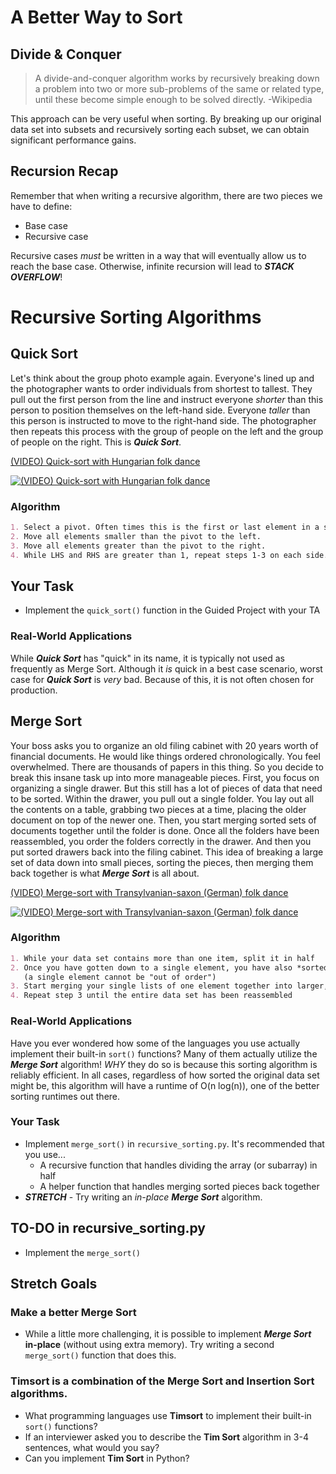# A Better Way to Sort

## Divide & Conquer

>A divide-and-conquer algorithm works by recursively breaking down a problem into two or more sub-problems of the same or related type, until these become simple enough to be solved directly.
-Wikipedia

This approach can be very useful when sorting. By breaking up our original data set into subsets and recursively sorting each subset, we can obtain significant performance gains.

## Recursion Recap

Remember that when writing a recursive algorithm, there are two pieces we have to define:

-   Base case
-   Recursive case

Recursive cases *must* be written in a way that will eventually allow us to reach the base case. Otherwise, infinite recursion will lead to ***STACK OVERFLOW***!

# Recursive Sorting Algorithms

## Quick Sort

Let's think about the group photo example again. Everyone's lined up and the photographer wants to order individuals from shortest to tallest. They pull out the first person from the line and instruct everyone *shorter* than this person to position themselves on the left-hand side. Everyone *taller* than this person is instructed to move to the right-hand side. The photographer then repeats this process with the group of people on the left and the group of people on the right. This is ***Quick Sort***.

[(VIDEO) Quick-sort with Hungarian folk dance](https://www.youtube.com/watch?v=ywWBy6J5gz8)

[![(VIDEO) Quick-sort with Hungarian folk dance](https://i.ytimg.com/vi/ywWBy6J5gz8/hqdefault.jpg)](https://www.youtube.com/watch?v=ywWBy6J5gz8)

### Algorithm

```markdown
1. Select a pivot. Often times this is the first or last element in a set. It can also be the middle.
2. Move all elements smaller than the pivot to the left.
3. Move all elements greater than the pivot to the right.
4. While LHS and RHS are greater than 1, repeat steps 1-3 on each side.
```

## Your Task

-   Implement the `quick_sort()` function in the Guided Project with your TA

### Real-World Applications

While ***Quick Sort*** has "quick" in its name, it is typically not used as frequently as Merge Sort. Although it *is* quick in a best case scenario, worst case for ***Quick Sort*** is *very* bad. Because of this, it is not often chosen for production.

## Merge Sort

Your boss asks you to organize an old filing cabinet with 20 years worth of financial documents. He would like things ordered chronologically. You feel overwhelmed. There are thousands of papers in this thing.
So you decide to break this insane task up into more manageable pieces. First, you focus on organizing a single drawer. But this still has a lot of pieces of data that need to be sorted. Within the drawer, you pull out a single folder. You lay out all the contents on a table, grabbing two pieces at a time, placing the older document on top of the newer one. Then, you start merging sorted sets of documents together until the folder is done. Once all the folders have been reassembled, you order the folders correctly in the drawer. And then you put sorted drawers back into the filing cabinet. This idea of breaking a large set of data down into small pieces, sorting the pieces, then merging them back together is what ***Merge Sort*** is all about.

[(VIDEO) Merge-sort with Transylvanian-saxon (German) folk dance](https://www.youtube.com/watch?v=XaqR3G_NVoo)

[![(VIDEO) Merge-sort with Transylvanian-saxon (German) folk dance](https://i.ytimg.com/vi/XaqR3G_NVoo/hqdefault.jpg)](https://www.youtube.com/watch?v=XaqR3G_NVoo)

### Algorithm

```markdown
1. While your data set contains more than one item, split it in half
2. Once you have gotten down to a single element, you have also *sorted* that element
   (a single element cannot be "out of order")
3. Start merging your single lists of one element together into larger, sorted sets
4. Repeat step 3 until the entire data set has been reassembled
```

### Real-World Applications

Have you ever wondered how some of the languages you use actually implement their built-in `sort()` functions? Many of them actually utilize the ***Merge Sort*** algorithm! *WHY* they do so is because this sorting algorithm is reliably efficient. In all cases, regardless of how sorted the original data set might be, this algorithm will have a runtime of O(n log(n)), one of the better sorting runtimes out there.

### Your Task

-   Implement `merge_sort()` in `recursive_sorting.py`. It's recommended that you use...
    -   A recursive function that handles dividing the array (or subarray) in half
    -   A helper function that handles merging sorted pieces back together
-   ***STRETCH*** - Try writing an *in-place* ***Merge Sort*** algorithm.

## TO-DO in recursive_sorting.py

-   Implement the `merge_sort()`

## Stretch Goals

### Make a better Merge Sort

-   While a little more challenging, it is possible to implement ***Merge Sort*** **in-place** (without using extra memory). Try writing a second `merge_sort()` function that does this.

### Timsort is a combination of the Merge Sort and Insertion Sort algorithms.

-   What programming languages use **Timsort** to implement their built-in `sort()` functions?
-   If an interviewer asked you to describe the **Tim Sort** algorithm in 3-4 sentences, what would you say?
-   Can you implement **Tim Sort** in Python?

